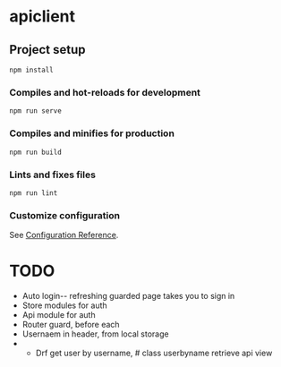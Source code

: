 # apiclient

## Project setup
```
npm install
```

### Compiles and hot-reloads for development
```
npm run serve
```

### Compiles and minifies for production
```
npm run build
```

### Lints and fixes files
```
npm run lint
```

### Customize configuration
See [Configuration Reference](https://cli.vuejs.org/config/).


# TODO

- Auto login-- refreshing guarded page takes you to sign in
- Store modules for auth
- Api module for auth
- Router guard, before each
- Usernaem in header, from local storage
- - Drf get user by username, # class userbyname retrieve api view
